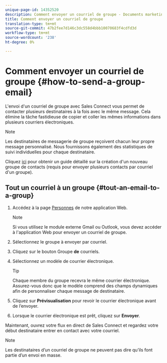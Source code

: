 ```yaml
---
unique-page-id: 14352520
description: Comment envoyer un courriel de groupe - Documents marketing - Documentation du produit
title: Comment envoyer un courriel de groupe
translation-type: tm+mt
source-git-commit: 47b2fee7d146c3dc558d4bbb10070683f4cdfd3d
workflow-type: tm+mt
source-wordcount: '238'
ht-degree: 0%

---
```



# Comment envoyer un courriel de groupe {#how-to-send-a-group-email}

L&#39;envoi d&#39;un courriel de groupe avec Sales Connect vous permet de contacter plusieurs destinataires à la fois avec le même message. Cela élimine la tâche fastidieuse de copier et coller les mêmes informations dans plusieurs courriers électroniques.

>[!NOTE]
>
>Les destinataires de messagerie de groupe reçoivent chacun leur propre message personnalisé. Nous fournissons également des statistiques de suivi individuelles pour chaque destinataire.

Cliquez [ici](http://docs.marketo.com/x/JITS) pour obtenir un guide détaillé sur la création d&#39;un nouveau groupe de contacts (requis pour envoyer plusieurs contacts par courriel d&#39;un groupe).

## Tout un courriel à un groupe {#tout-an-email-to-a-group}

1. Accédez à la page [Personnes](http://toutapp.com/next#relationships) de notre application Web.

   >[!NOTE]
   >
   >Si vous utilisez le module externe Gmail ou Outlook, vous devez accéder à l&#39;application Web pour envoyer un courriel de groupe.

1. Sélectionnez le groupe à envoyer par courriel.
1. Cliquez sur le bouton Groupe **de** courriels.
1. Sélectionnez un modèle de courrier électronique.

   >[!TIP]
   >
   >Chaque membre du groupe recevra le même courrier électronique. Assurez-vous donc que le modèle comprend des champs [](http://docs.marketo.com/x/QITS) dynamiques afin de personnaliser chaque message de destinataire.

1. Cliquez sur **Prévisualisation** pour revoir le courrier électronique avant de l’envoyer.
1. Lorsque le courrier électronique est prêt, cliquez sur **Envoyer**.

Maintenant, ouvrez votre flux [](http://toutapp.com/next#live) en direct de Sales Connect et regardez votre début destinataire entrer en contact avec votre courriel.

>[!NOTE]
>
>Les destinataires d’un courriel de groupe ne peuvent pas dire qu’ils font partie d’un envoi en masse.


